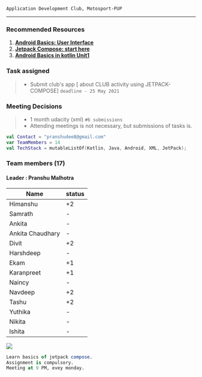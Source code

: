 ``Application Development Club, Motosport-PUP``





---

### Recommended Resources
1. **[Android Basics: User Interface](https://classroom.udacity.com/courses/ud834)** 
2. **[Jetpack Compose: start here](https://developer.android.com/codelabs/jetpack-compose-basics#0)**
3. **[Android Basics in kotlin Unit1](https://developer.android.com/courses/android-basics-kotlin/unit-1)**

### Task assigned
> * Submit club's app [ about CLUB activity using JETPACK-COMPOSE] `deadline - 25 May 2021`

### Meeting Decisions 
> * 1 month udacity (xml) `#6 submissions`
> * Attending meetings is not necessary, but submissions of tasks is.


```kotlin
val Contact = "pranshudee8@gmail.com"
var TeamMembers = 14
val TechStack = mutableListOf(Kotlin, Java, Android, XML, JetPack);
``` 
### Team members (17)

#### Leader : Pranshu Malhotra

| Name            | status   |
| --------------- | -------- |
| Himanshu        | +2 |
| Samrath         | -    |
| Ankita          | -    |
| Ankita Chaudhary| -    |
| Divit           | +2    |
| Harshdeep       | -    |
| Ekam            | +1    |
| Karanpreet      |  +1    |
| Naincy          | -    |
| Navdeep         | +2    |
| Tashu           | +2    |
| Yuthika         | -    |
| Nikita          | -    |
| Ishita          | -    |



![](https://i.imgur.com/aYc1AfH.png)

```SQL
Learn basics of jetpack compose.
Assignment is compulsory.
Meeting at 9 PM, evey monday.
``` 
